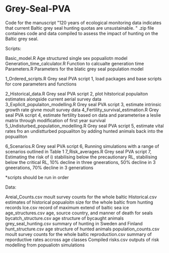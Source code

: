 # Grey-Seal-PVA
Code for the manuscript "120 years of ecological monitoring data indicates that current Baltic grey seal hunting quotas are unsustainable. "
.zip file containes code and data compiled to assess the impact of hunting on the Baltic grey seal.

Scripts:

  Basic_model.R  Age structured single sex popualiotn model
  Generation_time_calculator.R  Function to calcualte generation time
  Parameters.R  Parameters for the blatic grey seal population model
  
  1_Ordered_scripts.R  Grey seal PVA script 1, load packages and base scripts for core parameters and functions
  
  2_Historical_data.R  Grey seal PVA script 2, plot hitstorical populaiton estimates alongside current aerial survey data
  3_Explicit_populaiton_modelling.R  Grey seal PVA script 3, estimate intrinsic growth rate givne moult survey data
  4_Fertility_survival_estimation.R  Grey seal PVA script 4, estimate fertility based on data and parameterise a leslie matrix through modification of first year survival
  5_Undisturbed_population_modelling.R Grey seal PVA script 5,  estimate vital rates fro an undistturbed popualiton by adding hunted animals back into the popualiton
  
  6_Scenarios.R Grey seal PVA script 6, Running simulations with a range of scenarios outlined in Table 1 
  7_Risk_averages.R Grey seal PVA script 7, Estimating the risk of i) stabilising below the precautionary RL, stabilising below the critical RL, 10% decline in three gneerations, 50% decline in 3 gneerations, 70% decline in   3 generations

*scripts should be run in order

Data:

  Areial_Counts.csv  moult survey counts for the whole baltic
  Historical.csv  estimates of historical popualoitn size for the whole baltic from hunting records
  Ice.csv  record of maximum extend of baltic sea ice
  age_structures.csv  age, source country, and manner of death for seals
  bycatch_structure.csv  age structure of bycaught animals
  grey_seal_hunting.csv  summary of hunting in Sweden and Finland
  hunt_structure.csv    age structure of hunted animals 
  population_counts.csv  moult survey counts for the whole baltic
  reproduction.csv  summary of reporductive rates accross age classes
  Compiled risks.csv  outputs of risk modelling from popualiotn simulations

